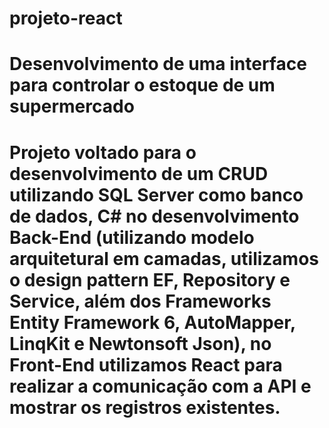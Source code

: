 # projeto-react

<h1> Desenvolvimento de uma interface para controlar o estoque de um supermercado<h1/>

<p>
  Projeto voltado para o desenvolvimento de um CRUD utilizando SQL Server como banco de dados, C# no desenvolvimento Back-End (utilizando modelo arquitetural em camadas, utilizamos o design pattern EF, Repository e Service, além dos Frameworks Entity Framework 6, AutoMapper, LinqKit e Newtonsoft Json), no Front-End utilizamos React para realizar a comunicação com a API e mostrar os registros existentes.
</p>
